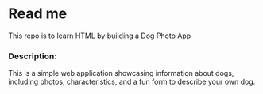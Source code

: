 <h1>Read me</h1>
<p>This repo is to learn HTML by building a Dog Photo App</p>
<h3>Description:</h3>
<p>This is a simple web application showcasing information about dogs, including photos, characteristics, and a fun form to describe your own dog.</p>